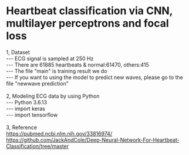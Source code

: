 # Heartbeat classification via CNN, multilayer perceptrons and focal loss
1, Dataset\
---  ECG signal is sampled at 250 Hz\
---  There are 61885 heartbeats & normal:61470, others:415\
---  The file "main" is training result we do\
---  If you want to using the model to predict new waves, please go to the file "newwave prediction"\
\
2, Modeling ECG data by using Python\
--- Python 3.6.13\
--- import keras\
--- import tensorflow\
\
3, Reference\
   https://pubmed.ncbi.nlm.nih.gov/33816974/ \
   https://github.com/JackAndCole/Deep-Neural-Network-For-Heartbeat-Classification/tree/master
